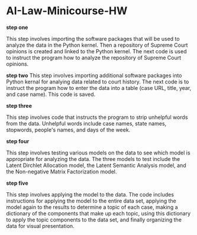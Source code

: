 # AI-Law-Minicourse-HW
**step one**

This step involves importing the software packages that will be used to analyze the data in the Python kernel. Then a repository of Supreme Court opinions is created and linked to the Python kernel. The next code is used to instruct the program how to analyze the repository of Supreme Court opinions.

**step two**
This step involves importing additional software packages into Python kernal for analying data related to court history. The next code is to instruct the program how to enter the data into a table (case URL, title, year, and case name). This code is saved.

**step three**

This step involves code that instructs the program to strip unhelpful words from the data. Unhelpful words include case names, state names, stopwords, people's names, and days of the week. 

**step four**

This step involves testing various models on the data to see which model is appropriate for analyzing the data. The three models to test include the Latent Dirchlet Allocation model, the Latent Semantic Analysis model, and the Non-negative Matrix Factorization model. 

**step five**

This step involves applying the model to the data. The code includes instructions for applying the model to the entire data set, applying the model again to the results to determine a topic of each case, making a dictionary of the components that make up each topic, using this dictionary to apply the topic components to the data set, and finally organizing the data for visual presentation. 
